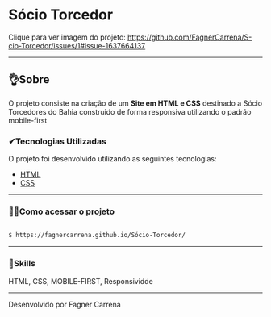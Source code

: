 # Sócio Torcedor
Clique para ver imagem do projeto:
https://github.com/FagnerCarrena/S-cio-Torcedor/issues/1#issue-1637664137

---
##   👌Sobre
O projeto consiste na criação de um **Site em HTML e CSS** destinado a Sócio Torcedores do Bahia construido de forma responsiva utilizando o padrão mobile-first    

###  ✔Tecnologias Utilizadas
O projeto foi desenvolvido utilizando as seguintes tecnologias:
- [HTML](https://www.alura.com.br/)
- [CSS](https://www.alura.com.br/)

---
###    🐱‍🏍Como acessar o projeto
```bash

$ https://fagnercarrena.github.io/Sócio-Torcedor/

```
---

###   🦾Skills

HTML, CSS, MOBILE-FIRST, Responsividde



---
Desenvolvido por Fagner Carrena
